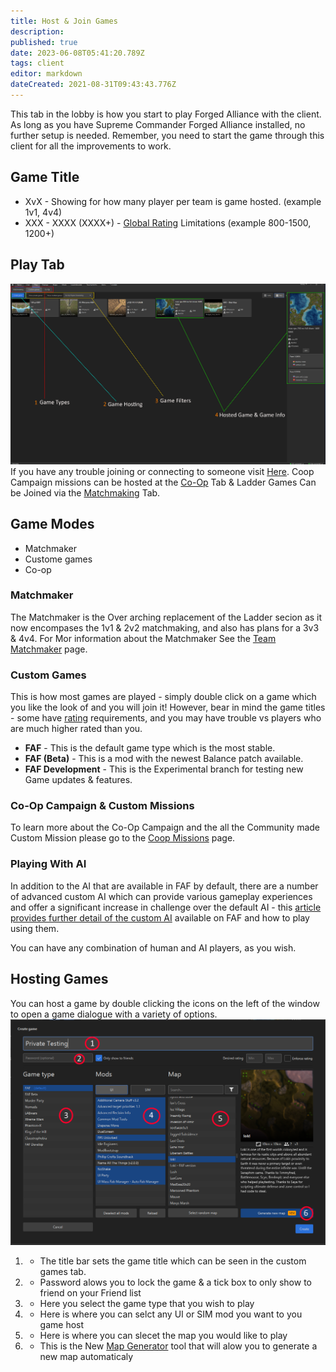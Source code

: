```yaml
---
title: Host & Join Games
description: 
published: true
date: 2023-06-08T05:41:20.789Z
tags: client
editor: markdown
dateCreated: 2021-08-31T09:43:43.776Z
---
```


This tab in the lobby is how you start to play Forged Alliance with the client. As long as you have Supreme Commander Forged Alliance installed, no further setup is needed.
Remember, you need to start the game through this client for all the improvements to work.

## Game Title
- XvX - Showing for how many player per team is game hosted. (example 1v1, 4v4)
- XXX - XXXX (XXXX+) - [Global Rating](/Rating-System) Limitations (example 800-1500, 1200+)

## Play Tab

![game-panel.png](/game-panel.png)
If you have any trouble joining or connecting to someone visit [Here](http://wiki.faforever.com/index.php?title=Connection_issues_and_solutions).
Coop Campaign missions can be hosted at the [Co-Op](/Coop-Missions) Tab & Ladder Games Can be Joined via the [Matchmaking](/tmm) Tab.

## Game Modes
- Matchmaker
- Custome games
- Co-op

### Matchmaker
The Matchmaker is the Over arching replacement of the Ladder secion as it now encompases the 1v1 & 2v2 matchmaking, and also has plans for a 3v3 & 4v4. For Mor information about the Matchmaker See the [Team Matchmaker](/tmm) page.

### Custom Games
This is how most games are played - simply double click on a game which you like the look of and you will join it! However, bear in mind the game titles - some have [rating](/Rating-System) requirements, and you may have trouble vs players who are much higher rated than you.
- **FAF** - This is the default game type which is the most stable.
- **FAF (Beta)** - This is a mod with the newest Balance patch available.
- **FAF Development** - This is the Experimental branch for testing new Game updates & features.

### Co-Op Campaign & Custom Missions
To learn more about the Co-Op Campaign and the all the Community made Custom Mission please go to the [Coop Missions](https://wiki.faforever.com/en/Play/Client/Coop-Missions) page.

### Playing With AI
In addition to the AI that are available in FAF by default, there are a number of advanced custom AI which can provide various gameplay experiences and offer a significant increase in challenge over the default AI - this [article provides further detail of the custom AI](https://wiki.faforever.com/en/Development/AI/Custom-AIs) available on FAF and how to play using them.

You can have any combination of human and AI players, as you wish.

## Hosting Games
You can host a game by double clicking the icons on the left of the window to open a game dialogue with a variety of options.
![hosting-games.png](/hosting-games.png)
1) - The title bar sets the game title which can be seen in the custom games tab.
2) - Password alows you to lock the game & a tick box to only show to friend on your Friend list
3) - Here you select the game type that you wish to play
4) - Here is where you can selct any UI or SIM mod you want to you game host
5) - Here is where you can slecet the map you would like to play
6) - This is the New [Map Generator](https://youtu.be/YBGopmjUMw4) tool that will alow you to generate a new map automaticaly